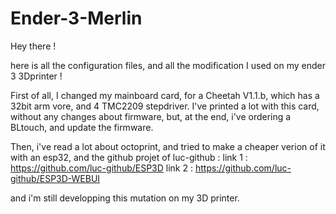 # Ender-3-Merlin
Hey there !

here is all the configuration files, and all the modification I used on my ender 3 3Dprinter !

First of all, I changed my mainboard card, for a Cheetah V1.1.b, which has a 32bit arm vore, and 4 TMC2209 stepdriver.
I've printed a lot with this card, without any changes about firmware, but, at the end, i've ordering a BLtouch, and update the firmware.

Then, i've read a lot about octoprint, and tried to make a cheaper verion of it with an esp32, and the github projet of luc-github :
link 1 : https://github.com/luc-github/ESP3D
link 2 : https://github.com/luc-github/ESP3D-WEBUI

and i'm still developping this mutation on my 3D printer.
